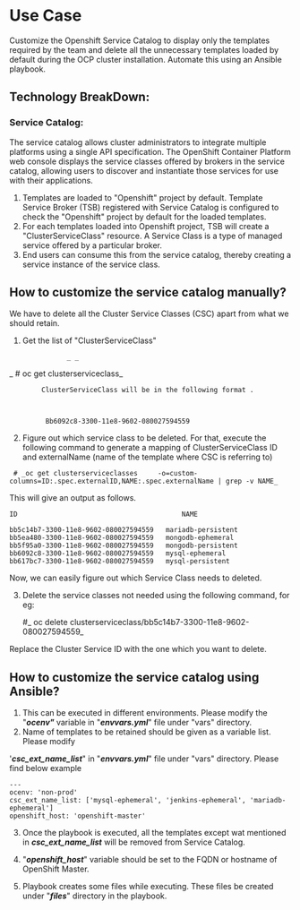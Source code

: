 # Use Case

Customize the Openshift Service Catalog to display only the templates required by the team and delete all the unnecessary templates loaded by default during the OCP cluster installation. Automate this using an Ansible playbook. 


## Technology BreakDown:


### Service Catalog:

The service catalog allows cluster administrators to integrate multiple platforms using a single API specification. The OpenShift Container Platform web console displays the service classes offered by brokers in the service catalog, allowing users to discover and instantiate those services for use with their applications.



1.   Templates are loaded to "Openshift" project by default. Template Service Broker (TSB) registered with  Service Catalog is configured to check the "Openshift" project by default for the loaded templates. 
1.  For each templates loaded into Openshift project, TSB will create a "ClusterServiceClass" resource. A Service Class is a type of managed service offered by a particular broker.
1.  End users can consume this from the service catalog, thereby creating a service instance of the service class.


## How to customize the service catalog manually?

We have to delete all the Cluster Service Classes (CSC) apart from what we should retain.



1.  Get the list of "ClusterServiceClass"

                   _ _

_              # oc get clusterserviceclass_

       

            ClusterServiceClass will be in the following format .

       

             Bb6092c8-3300-11e8-9602-080027594559

  2.   Figure out which service class to be deleted. For that, execute the following command to generate a mapping of ClusterServiceClass ID and externalName (name of the template  where CSC is referring to)

     # _oc get clusterserviceclasses     -o=custom-columns=ID:.spec.externalID,NAME:.spec.externalName | grep -v NAME_

This will give an output as follows.

      


```
ID                                         NAME                                                                 

bb5c14b7-3300-11e8-9602-080027594559   mariadb-persistent
bb5ea480-3300-11e8-9602-080027594559   mongodb-ephemeral
bb5f95a0-3300-11e8-9602-080027594559   mongodb-persistent
bb6092c8-3300-11e8-9602-080027594559   mysql-ephemeral
bb617bc7-3300-11e8-9602-080027594559   mysql-persistent
```


Now, we can easily figure out which Service Class needs to deleted.

3.  Delete the service classes not needed using the following command, for eg:

    #_ oc delete clusterserviceclass/bb5c14b7-3300-11e8-9602-080027594559_

Replace the Cluster Service ID with the one which you want to delete.


## How to customize the service catalog using Ansible?



1.  This can be executed in different environments. Please modify the "**_ocenv"_** variable in "**_envvars.yml_**" file under "vars" directory.
2.  Name of templates to be retained should be given as a variable list. Please modify 

'**_csc_ext_name_list_**"  in "**_envvars.yml_**" file under "vars" directory. Please find below example   


```
---
ocenv: 'non-prod'
csc_ext_name_list: ['mysql-ephemeral', 'jenkins-ephemeral', 'mariadb-ephemeral']
openshift_host: 'openshift-master'
```


 

  3. Once the playbook is executed, all the templates except wat mentioned in    **_csc_ext_name_list_** will be removed from Service Catalog.

 4. "**_openshift_host_**" variable should be set to the FQDN or hostname of OpenShift Master.

 5. Playbook creates some files while executing. These files be created under "**_files_**" directory in the playbook.
